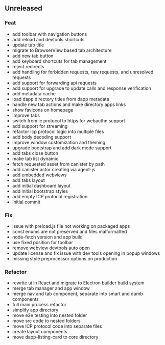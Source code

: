 ## Unreleased

### Feat

- add toolbar with navigation buttons
- add reload and devtools shortcuts
- update tab title
- migrate to BrowserView based tab architecture
- add new tab button
- add keyboard shortcuts for tab management
- reject redirects
- add handling for forbidden requests, raw requests, and unresolved requests
- add support for forwarding api requests
- add support for upgrade to update calls and response verification
- add metadata cache
- load dapp directory titles from dapp metadata
- handle new tab actions and make directory apps links
- show favicons on homepage
- improve tabs
- switch from ic protocol to https for webauthn support
- add support for streaming
- refactor icp protocol logic into multiple files
- add body decoding support
- improve window customization and theming
- upgrade bootstrap and add dark mode support
- add tabs close button
- make tab list dynamic
- fetch requested asset from canister by path
- add canister actor creating via agent-js
- add embedded webviews
- add tabs layout
- add initial dashboard layout
- add initial bootstrap styles
- add empty ICP protocol registration
- initial commit

### Fix

- issue with preload.js file not working on packaged apps
- const enums are not preserved and files malformatted
- node-fetch version and app build
- use fixed position for toolbar
- remove webview devtools auto open
- update license and fix issue with dev tools opening in popup windows
- missing style preprocessor options on production

### Refactor

- rewrite ui in React and migrate to Electron builder build system
- merge tab manager and app window
- merge nav and tab component, separate into smart and dumb components
- full main process refactor
- simplify app directory
- move e2e testing into nested folder
- move src code to nested folders
- move ICP protocol code into separate files
- create layout components
- move dapp-listing-card to core directory
